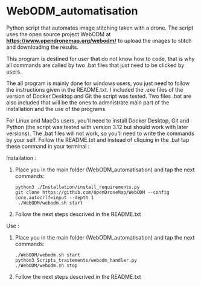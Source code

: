 # WebODM_automatisation

Python script that automates image stitching taken with a drone. The script uses the open source project WebODM at **https://www.opendronemap.org/webodm/** to upload the images to stitch and downloading the results.

This program is destined for user that do not know how to code, that is why all commands are called by two .bat files that just need to be clicked by users.

The all program is mainly done for windows users, you just need to follow the instructions given in the README.txt. I included the .exe files of the version of Docker Desktop and Git the script was tested. Two files .bat are also included that will be the ones to admnistrate main part of the installation and the use of the programs. 

For Linux and MacOs users, you'll need to install Docker Desktop, Git and Python (the script was tested with version 3.12 but should work with later versions). The .bat files will not work, so you'll need to write the commands by your self. Follow the README.txt and instead of cliquing in the .bat tap these command in your terminal : 

Installation :
1.  Place you in the main folder (WebODM_automatisation) and tap the next commands:
    ```
    python3 ./Installation/install_requirements.py
    git clone https://github.com/OpenDroneMap/WebODM --config core.autocrlf=input --depth 1
     ./WebODM/webodm.sh start
    ```
2. Follow the next steps descrived in the README.txt

Use : 
1. Place you in the main folder (WebODM_automatisation) and tap the next commands:
   ```
   ./WebODM/webodm.sh start
   python3 Scripts_traitements/webodm_handler.py
   ./WebODM/webodm.sh stop
   ```
2. Follow the next steps descrived in the README.txt
